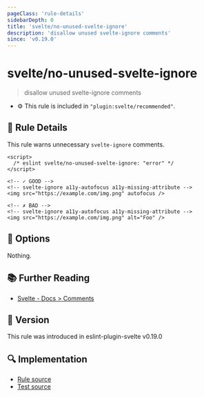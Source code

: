 ```yaml
---
pageClass: 'rule-details'
sidebarDepth: 0
title: 'svelte/no-unused-svelte-ignore'
description: 'disallow unused svelte-ignore comments'
since: 'v0.19.0'
---
```


# svelte/no-unused-svelte-ignore

> disallow unused svelte-ignore comments

- :gear: This rule is included in `"plugin:svelte/recommended"`.

## :book: Rule Details

This rule warns unnecessary `svelte-ignore` comments.

<!--eslint-skip-->

```svelte
<script>
  /* eslint svelte/no-unused-svelte-ignore: "error" */
</script>

<!-- ✓ GOOD -->
<!-- svelte-ignore a11y-autofocus a11y-missing-attribute -->
<img src="https://example.com/img.png" autofocus />

<!-- ✗ BAD -->
<!-- svelte-ignore a11y-autofocus a11y-missing-attribute -->
<img src="https://example.com/img.png" alt="Foo" />
```

## :wrench: Options

Nothing.

## :books: Further Reading

- [Svelte - Docs > Comments](https://svelte.dev/docs#template-syntax-comments)

## :rocket: Version

This rule was introduced in eslint-plugin-svelte v0.19.0

## :mag: Implementation

- [Rule source](https://github.com/sveltejs/eslint-plugin-svelte/blob/main/packages/eslint-plugin-svelte/src/rules/no-unused-svelte-ignore.ts)
- [Test source](https://github.com/sveltejs/eslint-plugin-svelte/blob/main/packages/eslint-plugin-svelte/tests/src/rules/no-unused-svelte-ignore.ts)
